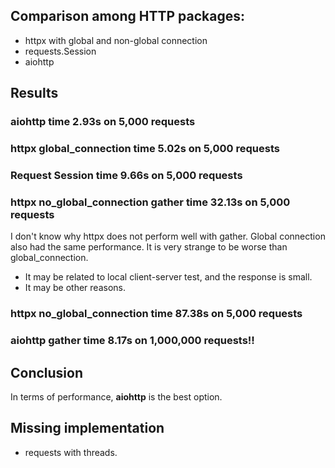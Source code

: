 ## Comparison among HTTP packages:
* httpx with global and non-global connection
* requests.Session
* aiohttp

## Results

### aiohttp time 2.93s on 5,000 requests

### httpx global_connection time 5.02s on 5,000 requests

### Request Session time 9.66s on 5,000 requests

### httpx no_global_connection gather time 32.13s on 5,000 requests
I don't know why httpx does not perform well with gather. Global connection also had the same
performance. It is very strange to be worse than global_connection.

* It may be related to local client-server test, and the response is small.
* It may be other reasons.

### httpx no_global_connection time 87.38s on 5,000 requests

### aiohttp gather time 8.17s on 1,000,000 requests!!

## Conclusion

In terms of performance, **aiohttp** is the best option.

## Missing implementation

* requests with threads.
